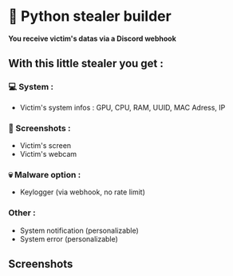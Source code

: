 # 🐍 Python stealer builder

**You receive victim's datas via a Discord webhook**

## With this little stealer you get :

### 💻 System :

- Victim's system infos : GPU, CPU, RAM, UUID, MAC Adress, IP

### 📸 Screenshots :

- Victim's screen
- Victim's webcam

### 💀 Malware option : 

- Keylogger (via webhook, no rate limit)

### Other :

- System notification (personalizable)
- System error (personalizable)

## Screenshots

